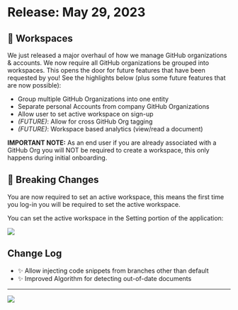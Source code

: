 <!--@@joggrdoc@@-->
<!-- @joggr:version(v1):end -->
<!-- @joggr:warning:start -->
<!-- 
  _   _   _    __        __     _      ____    _   _   ___   _   _    ____     _   _   _ 
 | | | | | |   \ \      / /    / \    |  _ \  | \ | | |_ _| | \ | |  / ___|   | | | | | |
 | | | | | |    \ \ /\ / /    / _ \   | |_) | |  \| |  | |  |  \| | | |  _    | | | | | |
 |_| |_| |_|     \ V  V /    / ___ \  |  _ <  | |\  |  | |  | |\  | | |_| |   |_| |_| |_|
 (_) (_) (_)      \_/\_/    /_/   \_\ |_| \_\ |_| \_| |___| |_| \_|  \____|   (_) (_) (_)
                                                              
This document is managed by Joggr. Editing this document could break Joggr's core features, i.e. our 
ability to auto-maintain this document. Please use the Joggr editor to edit this document 
(link at bottom of the page).
-->
<!-- @joggr:warning:end -->
# Release: May 29, 2023

## 🚀 Workspaces

We just released a major overhaul of how we manage GitHub organizations & accounts. We now require all GitHub organizations be grouped into workspaces. This opens the door for future features that have been requested by you! See the highlights below (plus some future features that are now possible):

*   Group multiple GitHub Organizations into one entity
*   Separate personal Accounts from company GitHub Organizations
*   Allow user to set active workspace on sign-up
*   *(FUTURE)*: Allow for cross GitHub Org tagging
*   *(FUTURE)*: Workspace based analytics (view/read a document)

**IMPORTANT NOTE:** As an end user if you are already associated with a GitHub Org you will NOT be required to create a workspace, this only happens during initial onboarding.

## 🛑 Breaking Changes

You are now required to set an active workspace, this means the first time you log-in you will be required to set the active workspace.

You can set the active workspace in the Setting portion of the application:

![](https://raw.githubusercontent.com/joggrdocs/releases/main/assets/set-active-workspace.png)

## Change Log

*   ✨ Allow injecting code snippets from branches other than default
*   ✨ Improved Algorithm for detecting out-of-date documents

<!-- @joggr:editLink(558bbb07-ca70-4776-9809-eb083a341141):start -->
---
<a href="https://app.joggr.io/app/documents/558bbb07-ca70-4776-9809-eb083a341141/edit" alt="Edit doc on Joggr">
  <img src="https://storage.googleapis.com/joggr-public-assets/github/badges/edit-document-badge.svg" />
</a>
<!-- @joggr:editLink(558bbb07-ca70-4776-9809-eb083a341141):end -->
